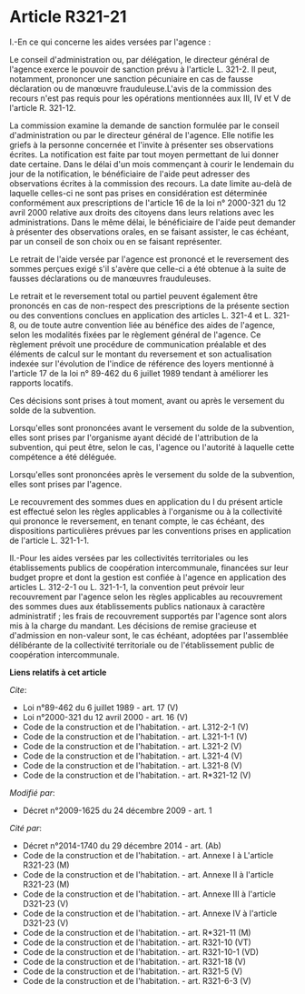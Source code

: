 # Article R321-21

I.-En ce qui concerne les aides versées par l'agence : 

Le conseil d'administration ou, par délégation, le directeur général de l'agence exerce le pouvoir de sanction prévu à
l'article L. 321-2. Il peut, notamment, prononcer une sanction pécuniaire en cas de fausse déclaration ou de manœuvre
frauduleuse.L'avis de la commission des recours n'est pas requis pour les opérations mentionnées aux III, IV et V de
l'article R. 321-12. 

La commission examine la demande de sanction formulée par le conseil d'administration ou par le directeur général de
l'agence. Elle notifie les griefs à la personne concernée et l'invite à présenter ses observations écrites. La notification
est faite par tout moyen permettant de lui donner date certaine. Dans le délai d'un mois commençant à courir le lendemain du
jour de la notification, le bénéficiaire de l'aide peut adresser des observations écrites à la commission des recours. La
date limite au-delà de laquelle celles-ci ne sont pas prises en considération est déterminée conformément aux prescriptions
de l'article 16 de la loi n° 2000-321 du 12 avril 2000 relative aux droits des citoyens dans leurs relations avec les
administrations. Dans le même délai, le bénéficiaire de l'aide peut demander à présenter des observations orales, en se
faisant assister, le cas échéant, par un conseil de son choix ou en se faisant représenter. 

Le retrait de l'aide versée par l'agence est prononcé et le reversement des sommes perçues exigé s'il s'avère que celle-ci a
été obtenue à la suite de fausses déclarations ou de manœuvres frauduleuses. 

Le retrait et le reversement total ou partiel peuvent également être prononcés en cas de non-respect des prescriptions de la
présente section ou des conventions conclues en application des articles L. 321-4 et L. 321-8, ou de toute autre convention
liée au bénéfice des aides de l'agence, selon les modalités fixées par le règlement général de l'agence. Ce règlement prévoit
une procédure de communication préalable et des éléments de calcul sur le montant du reversement et son actualisation indexée
sur l'évolution de l'indice de référence des loyers mentionné à l'article 17 de la loi n° 89-462 du 6 juillet 1989 tendant à
améliorer les rapports locatifs. 

Ces décisions sont prises à tout moment, avant ou après le versement du solde de la subvention. 

Lorsqu'elles sont prononcées avant le versement du solde de la subvention, elles sont prises par l'organisme ayant décidé de
l'attribution de la subvention, qui peut être, selon le cas, l'agence ou l'autorité à laquelle cette compétence a été
déléguée. 

Lorsqu'elles sont prononcées après le versement du solde de la subvention, elles sont prises par l'agence. 

Le recouvrement des sommes dues en application du I du présent article est effectué selon les règles applicables à
l'organisme ou à la collectivité qui prononce le reversement, en tenant compte, le cas échéant, des dispositions
particulières prévues par les conventions prises en application de l'article L. 321-1-1. 

II.-Pour les aides versées par les collectivités territoriales ou les établissements publics de coopération intercommunale,
financées sur leur budget propre et dont la gestion est confiée à l'agence en application des articles L. 312-2-1 ou L.
321-1-1, la convention peut prévoir leur recouvrement par l'agence selon les règles applicables au recouvrement des sommes
dues aux établissements publics nationaux à caractère administratif ; les frais de recouvrement supportés par l'agence sont
alors mis à la charge du mandant. Les décisions de remise gracieuse et d'admission en non-valeur sont, le cas échéant,
adoptées par l'assemblée délibérante de la collectivité territoriale ou de l'établissement public de coopération
intercommunale.

**Liens relatifs à cet article**

_Cite_:

  - Loi n°89-462 du 6 juillet 1989 - art. 17 (V)
  - Loi n°2000-321 du 12 avril 2000 - art. 16 (V)
  - Code de la construction et de l'habitation. - art. L312-2-1 (V)
  - Code de la construction et de l'habitation. - art. L321-1-1 (V)
  - Code de la construction et de l'habitation. - art. L321-2 (V)
  - Code de la construction et de l'habitation. - art. L321-4 (V)
  - Code de la construction et de l'habitation. - art. L321-8 (V)
  - Code de la construction et de l'habitation. - art. R*321-12 (V)

_Modifié par_:

  - Décret n°2009-1625 du 24 décembre 2009 - art. 1

_Cité par_:

  - Décret n°2014-1740 du 29 décembre 2014 - art. (Ab)
  - Code de la construction et de l'habitation. - art. Annexe I à L'article R321-23 (M)
  - Code de la construction et de l'habitation. - art. Annexe II à l'article R321-23 (M)
  - Code de la construction et de l'habitation. - art. Annexe III à l'article D321-23 (V)
  - Code de la construction et de l'habitation. - art. Annexe IV à l'article D321-23 (V)
  - Code de la construction et de l'habitation. - art. R*321-11 (M)
  - Code de la construction et de l'habitation. - art. R321-10 (VT)
  - Code de la construction et de l'habitation. - art. R321-10-1 (VD)
  - Code de la construction et de l'habitation. - art. R321-18 (V)
  - Code de la construction et de l'habitation. - art. R321-5 (V)
  - Code de la construction et de l'habitation. - art. R321-6-3 (V)
